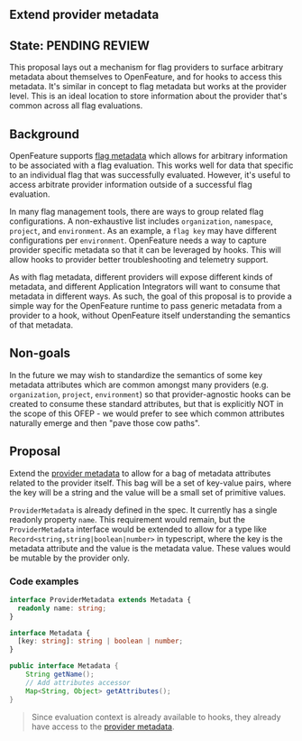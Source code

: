 ## Extend provider metadata

## State: PENDING REVIEW

This proposal lays out a mechanism for flag providers to surface arbitrary metadata about themselves to OpenFeature, and for hooks to access this metadata.
It's similar in concept to flag metadata but works at the provider level.
This is an ideal location to store information about the provider that's common across all flag evaluations.

## Background

OpenFeature supports [flag metadata](./007-OFEP-provider-flag-metadata.md) which allows for arbitrary information to be associated with a flag evaluation.
This works well for data that specific to an individual flag that was successfully evaluated.
However, it's useful to access arbitrate provider information outside of a successful flag evaluation.

In many flag management tools, there are ways to group related flag configurations.
A non-exhaustive list includes `organization`, `namespace`, `project`, and `environment`.
As an example, a `flag key` may have different configurations per `environment`.
OpenFeature needs a way to capture provider specific metadata so that it can be leveraged by hooks.
This will allow hooks to provider better troubleshooting and telemetry support.

As with flag metadata, different providers will expose different kinds of metadata, and different Application Integrators will want to consume that metadata in different ways.
As such, the goal of this proposal is to provide a simple way for the OpenFeature runtime to pass generic metadata from a provider to a hook, without OpenFeature itself understanding the semantics of that metadata.

## Non-goals

In the future we may wish to standardize the semantics of some key metadata attributes which are common amongst many providers (e.g. `organization`, `project`, `environment`) so that provider-agnostic hooks can be created to consume these standard attributes, but that is explicitly NOT in the scope of this OFEP - we would prefer to see which common attributes naturally emerge and then "pave those cow paths".

## Proposal

Extend the [provider metadata](https://openfeature.dev/specification/sections/providers#requirement-211) to allow for a bag of metadata attributes related to the provider itself.
This bag will be a set of key-value pairs, where the key will be a string and the value will be a small set of primitive values.

`ProviderMetadata` is already defined in the spec.
It currently has a single readonly property `name`.
This requirement would remain, but the `ProviderMetadata` interface would be extended to allow for a type like `Record<string,string|boolean|number>` in typescript, where the key is the metadata attribute and the value is the metadata value.
These values would be mutable by the provider only.

### Code examples

```ts
interface ProviderMetadata extends Metadata {
  readonly name: string;
}

interface Metadata {
  [key: string]: string | boolean | number;
}
```

```java
public interface Metadata {
    String getName();
    // Add attributes accessor
    Map<String, Object> getAttributes();
}
```

> Since evaluation context is already available to hooks, they already have access to the [provider metadata](https://openfeature.dev/specification/sections/hooks#requirement-412).
